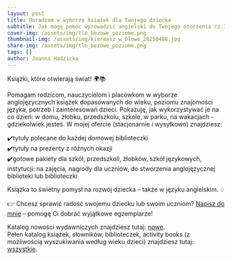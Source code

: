 ```yaml
---
layout: post
title: Doradzam w wyborze książek dla Twojego dziecka
subtitle: Jak mogę pomóc wprowadzić angielski do Twojego otoczenia cz.1
cover-img: /assets/img/tlo_bezowe_poziome.png
thumbnail-img: /assets/img/kiermasz_w_Olowe_20250408.jpg
share-img: /assets/img/tlo_bezowe_poziome.png
tags: []
author: Joanna Hadzicka
---
```

Książki, które otwierają świat! 🌍📚

Pomagam rodzicom, nauczycielom i placówkom w wyborze anglojęzycznych książek dopasowanych do wieku, poziomu znajomości języka, potrzeb i zainteresowań dzieci. Pokazuję, jak wykorzystywać je na co dzień: w domu, żłobku, przedszkolu, szkole, w parku, na wakacjach - gdziekolwiek jesteś. W mojej ofercie (stacjonarnie i wysyłkowo) znajdziesz:

✔️tytuły polecane do każdej domowej biblioteczki \
✔️tytuły na prezenty z różnych okazji \
✔️gotowe pakiety dla szkół, przedszkoli, żłobków, szkół językowych, instytucji: na zajęcia, nagrody dla uczniów, do stworzenia anglojęzycznej biblioteki lub biblioteczki

Książka to świetny pomysł na rozwój dziecka – także w języku angielskim. 💡

👉 Chcesz sprawić radość swojemu dziecku lub swoim uczniom? [Napisz do mnie](https://hadzicka.pl/contact) – pomogę Ci dobrać wyjątkowe egzemplarze!

Katalog nowości wydawniczych znajdziesz tutaj: [nowe](https://usborne.com/gb/books/latest-titles?partnerCode=10060591&utm_campaign=fun_for_kids_joanna_hadzicka&utm_source=partner-store&utm_medium=link-share). \
Pełen katalog książek, słowników, biblioteczek, activity books (z możliwością wyszukiwania według wieku dzieci) znajdziesz tutaj: [wszystkie](https://usborne.com/gb/books/browse-by-age?partnerCode=10060591&utm_campaign=fun_for_kids_joanna_hadzicka&utm_source=partner-store&utm_medium=link-share).


